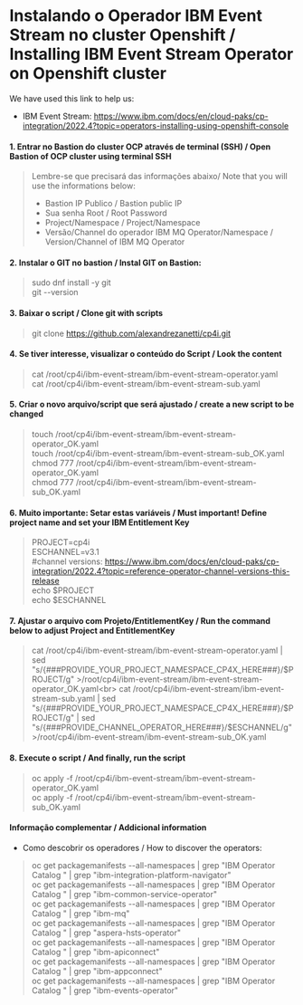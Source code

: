 # Instalando o Operador IBM Event Stream no cluster Openshift / Installing IBM  Event Stream Operator on Openshift cluster

We have used this link to help us: 
- IBM Event Stream: https://www.ibm.com/docs/en/cloud-paks/cp-integration/2022.4?topic=operators-installing-using-openshift-console

#### 1. Entrar no Bastion do cluster OCP através de terminal (SSH) / Open Bastion of OCP cluster using terminal SSH
> Lembre-se que precisará das informações abaixo/ Note that you will use the informations below:<br>
> - Bastion IP Publico / Bastion public IP<br>
> - Sua senha Root / Root Password<br>
> - Project/Namespace / Project/Namespace<br>
> - Versão/Channel do operador IBM MQ Operator/Namespace / Version/Channel of IBM MQ Operator

#### 2. Instalar o GIT no bastion / Instal GIT on Bastion:
> sudo dnf install -y git<br>
> git --version

#### 3. Baixar o script / Clone git with scripts
> git clone https://github.com/alexandrezanetti/cp4i.git

#### 4. Se tiver interesse, visualizar o conteúdo do Script / Look the content
> cat /root/cp4i/ibm-event-stream/ibm-event-stream-operator.yaml<br>
> cat /root/cp4i/ibm-event-stream/ibm-event-stream-sub.yaml

#### 5. Criar o novo arquivo/script que será ajustado / create a new script to be changed
> touch /root/cp4i/ibm-event-stream/ibm-event-stream-operator_OK.yaml<br>
> touch /root/cp4i/ibm-event-stream/ibm-event-stream-sub_OK.yaml<br>
> chmod 777 /root/cp4i/ibm-event-stream/ibm-event-stream-operator_OK.yaml<br>
> chmod 777 /root/cp4i/ibm-event-stream/ibm-event-stream-sub_OK.yaml

#### 6. Muito importante: Setar estas variáveis / Must important! Define project name and set your IBM Entitlement Key
> PROJECT=cp4i<br>
> ESCHANNEL=v3.1<br>
> #channel versions: https://www.ibm.com/docs/en/cloud-paks/cp-integration/2022.4?topic=reference-operator-channel-versions-this-release<br>
> echo $PROJECT<br>
> echo $ESCHANNEL

#### 7. Ajustar o arquivo com Projeto/EntitlementKey / Run the command below to adjust Project and EntitlementKey
> cat /root/cp4i/ibm-event-stream/ibm-event-stream-operator.yaml | sed "s/{###PROVIDE_YOUR_PROJECT_NAMESPACE_CP4X_HERE###}/$PROJECT/g" >/root/cp4i/ibm-event-stream/ibm-event-stream-operator_OK.yaml<br>
> cat /root/cp4i/ibm-event-stream/ibm-event-stream-sub.yaml | sed "s/{###PROVIDE_YOUR_PROJECT_NAMESPACE_CP4X_HERE###}/$PROJECT/g" | sed "s/{###PROVIDE_CHANNEL_OPERATOR_HERE###}/$ESCHANNEL/g" >/root/cp4i/ibm-event-stream/ibm-event-stream-sub_OK.yaml

#### 8. Execute o script / And finally, run the script
> oc apply -f /root/cp4i/ibm-event-stream/ibm-event-stream-operator_OK.yaml<br>
> oc apply -f /root/cp4i/ibm-event-stream/ibm-event-stream-sub_OK.yaml

#### Informação complementar / Addicional information
- Como descobrir os operadores / How to discover the operators:
> oc get packagemanifests --all-namespaces | grep "IBM Operator Catalog " | grep "ibm-integration-platform-navigator"<br>
> oc get packagemanifests --all-namespaces | grep "IBM Operator Catalog " | grep "ibm-common-service-operator"<br>
> oc get packagemanifests --all-namespaces | grep "IBM Operator Catalog " | grep "ibm-mq"<br>
> oc get packagemanifests --all-namespaces | grep "IBM Operator Catalog " | grep "aspera-hsts-operator"<br>
> oc get packagemanifests --all-namespaces | grep "IBM Operator Catalog " | grep "ibm-apiconnect"<br>
> oc get packagemanifests --all-namespaces | grep "IBM Operator Catalog " | grep "ibm-appconnect"<br>
> oc get packagemanifests --all-namespaces | grep "IBM Operator Catalog " | grep "ibm-events-operator"
